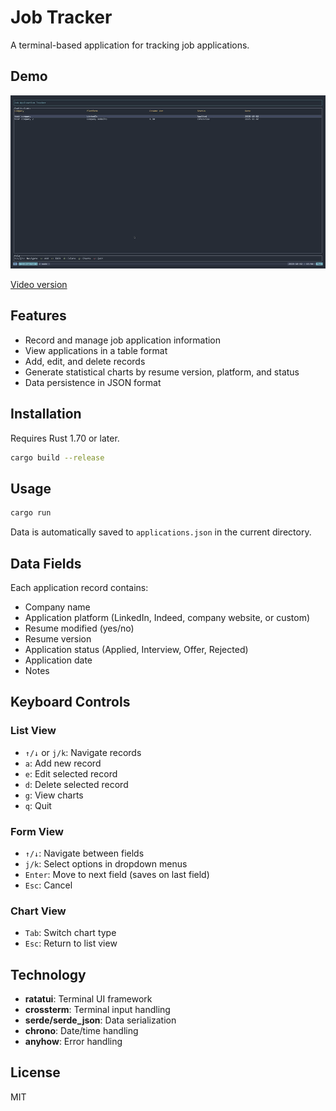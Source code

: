 # Job Tracker

A terminal-based application for tracking job applications.

## Demo

![Demo](./assets/demo.gif)

[Video version](./assets/demo.mp4)

## Features

- Record and manage job application information
- View applications in a table format
- Add, edit, and delete records
- Generate statistical charts by resume version, platform, and status
- Data persistence in JSON format

## Installation

Requires Rust 1.70 or later.

```bash
cargo build --release
```

## Usage

```bash
cargo run
```

Data is automatically saved to `applications.json` in the current directory.

## Data Fields

Each application record contains:

- Company name
- Application platform (LinkedIn, Indeed, company website, or custom)
- Resume modified (yes/no)
- Resume version
- Application status (Applied, Interview, Offer, Rejected)
- Application date
- Notes

## Keyboard Controls

### List View

- `↑/↓` or `j/k`: Navigate records
- `a`: Add new record
- `e`: Edit selected record
- `d`: Delete selected record
- `g`: View charts
- `q`: Quit

### Form View

- `↑/↓`: Navigate between fields
- `j/k`: Select options in dropdown menus
- `Enter`: Move to next field (saves on last field)
- `Esc`: Cancel

### Chart View

- `Tab`: Switch chart type
- `Esc`: Return to list view

## Technology

- **ratatui**: Terminal UI framework
- **crossterm**: Terminal input handling
- **serde/serde_json**: Data serialization
- **chrono**: Date/time handling
- **anyhow**: Error handling

## License

MIT
